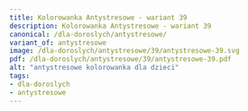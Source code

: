 ```yaml
---
title: Kolorowanka Antystresowe - wariant 39
description: Kolorowanka Antystresowe - wariant 39
canonical: /dla-doroslych/antystresowe/
variant_of: antystresowe
image: /dla-doroslych/antystresowe/39/antystresowe-39.svg
pdf: /dla-doroslych/antystresowe/39/antystresowe-39.pdf
alt: "antystresowe kolorowanka dla dzieci"
tags:
- dla-doroslych
- antystresowe
---
```

